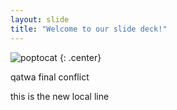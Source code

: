 ```yaml
---
layout: slide
title: "Welcome to our slide deck!"
---
```


![poptocat](https://octodex.github.com/images/poptocat.png)
{: .center}


qatwa final conflict

this is the new local line

